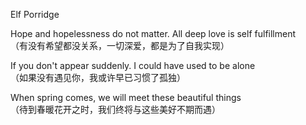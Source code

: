 Elf Porridge

Hope and hopelessness do not matter. All deep love is self fulfillment  
（有没有希望都没关系，一切深爱，都是为了自我实现）

If you don't appear suddenly. I could have used to be alone  
（如果没有遇见你，我或许早已习惯了孤独）

When spring comes, we will meet these beautiful things  
（待到春暖花开之时，我们终将与这些美好不期而遇）
